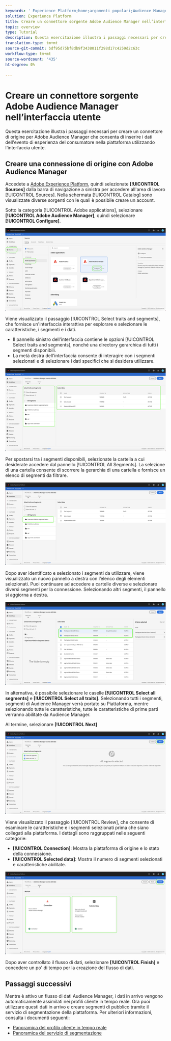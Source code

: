 ```yaml
---
keywords: ' Experience Platform;home;argomenti popolari;Audience Manager connettore origine; Audience Manager;Audience Manager connettore'
solution: Experience Platform
title: Creare un connettore sorgente Adobe Audience Manager nell’interfaccia utente
topic: overview
type: Tutorial
description: Questa esercitazione illustra i passaggi necessari per creare un connettore sorgente che consenta ad Adobe Audience Manager di inserire i dati dell'evento Consumer Experience Event nella piattaforma utilizzando l'interfaccia utente.
translation-type: tm+mt
source-git-commit: bdf95d75bf8db9f3438011f298d17c4259d2c63c
workflow-type: tm+mt
source-wordcount: '435'
ht-degree: 0%

---
```



# Creare un connettore sorgente Adobe Audience Manager nell’interfaccia utente

Questa esercitazione illustra i passaggi necessari per creare un connettore di origine per Adobe Audience Manager che consenta di inserire i dati dell&#39;evento di esperienza del consumatore nella piattaforma utilizzando l&#39;interfaccia utente.

## Creare una connessione di origine con Adobe Audience Manager

Accedete a [Adobe Experience Platform](https://platform.adobe.com), quindi selezionate **[!UICONTROL Sources]** dalla barra di navigazione a sinistra per accedere all&#39;area di lavoro [!UICONTROL Sources]. Nella schermata [!UICONTROL Catalog] sono visualizzate diverse sorgenti con le quali è possibile creare un account.

Sotto la categoria [!UICONTROL Adobe applications], selezionare **[!UICONTROL Adobe Audience Manager]**, quindi selezionare **[!UICONTROL Configure]**.

![catalogo](../../../../images/tutorials/create/aam/catalog.png)

Viene visualizzato il passaggio [!UICONTROL Select traits and segments], che fornisce un&#39;interfaccia interattiva per esplorare e selezionare le caratteristiche, i segmenti e i dati.

* Il pannello sinistro dell&#39;interfaccia contiene le opzioni [!UICONTROL Select traits and segments], nonché una directory gerarchica di tutti i segmenti disponibili.
* La metà destra dell&#39;interfaccia consente di interagire con i segmenti selezionati e di selezionare i dati specifici che si desidera utilizzare.

![add-data](../../../../images/tutorials/create/aam/add-data.png)

Per spostarsi tra i segmenti disponibili, selezionate la cartella a cui desiderate accedere dal pannello [!UICONTROL All Segments]. La selezione di una cartella consente di scorrere la gerarchia di una cartella e fornisce un elenco di segmenti da filtrare.

![segment-folder](../../../../images/tutorials/create/aam/segment-folder.png)

Dopo aver identificato e selezionato i segmenti da utilizzare, viene visualizzato un nuovo pannello a destra con l’elenco degli elementi selezionati. Puoi continuare ad accedere a cartelle diverse e selezionare diversi segmenti per la connessione. Selezionando altri segmenti, il pannello si aggiorna a destra.

![select-data](../../../../images/tutorials/create/aam/select-data.png)

In alternativa, è possibile selezionare le caselle **[!UICONTROL Select all segments]** e **[!UICONTROL Select all traits]**. Selezionando tutti i segmenti,  segmenti di Audience Manager verrà portato su Piattaforma, mentre selezionando tutte le caratteristiche, tutte le caratteristiche di prime parti verranno abilitate da  Audience Manager.

Al termine, selezionare **[!UICONTROL Next]**

![tutti i segmenti](../../../../images/tutorials/create/aam/all-segments.png)

Viene visualizzato il passaggio [!UICONTROL Review], che consente di esaminare le caratteristiche e i segmenti selezionati prima che siano collegati alla piattaforma. I dettagli sono raggruppati nelle seguenti categorie:

* **[!UICONTROL Connection]**: Mostra la piattaforma di origine e lo stato della connessione.
* **[!UICONTROL Selected data]**: Mostra il numero di segmenti selezionati e caratteristiche abilitate.

![review](../../../../images/tutorials/create/aam/review.png)

Dopo aver controllato il flusso di dati, selezionare **[!UICONTROL Finish]** e concedere un po&#39; di tempo per la creazione del flusso di dati.

## Passaggi successivi

Mentre è attivo un flusso di dati  Audience Manager, i dati in arrivo vengono automaticamente assimilati nei profili cliente in tempo reale. Ora puoi utilizzare questi dati in arrivo e creare segmenti di pubblico tramite il servizio di segmentazione della piattaforma. Per ulteriori informazioni, consulta i documenti seguenti:

* [Panoramica del profilo cliente in tempo reale](../../../../../profile/home.md)
* [Panoramica del servizio di segmentazione](../../../../../segmentation/home.md)